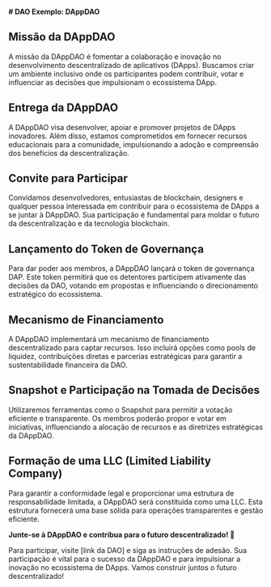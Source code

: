 **# DAO Exemplo: DAppDAO**

## Missão da DAppDAO

A missão da DAppDAO é fomentar a colaboração e inovação no desenvolvimento descentralizado de aplicativos (DApps). Buscamos criar um ambiente inclusivo onde os participantes podem contribuir, votar e influenciar as decisões que impulsionam o ecossistema DApp.

## Entrega da DAppDAO

A DAppDAO visa desenvolver, apoiar e promover projetos de DApps inovadores. Além disso, estamos comprometidos em fornecer recursos educacionais para a comunidade, impulsionando a adoção e compreensão dos benefícios da descentralização.

## Convite para Participar

Convidamos desenvolvedores, entusiastas de blockchain, designers e qualquer pessoa interessada em contribuir para o ecossistema de DApps a se juntar à DAppDAO. Sua participação é fundamental para moldar o futuro da descentralização e da tecnologia blockchain.

## Lançamento do Token de Governança

Para dar poder aos membros, a DAppDAO lançará o token de governança DAP. Este token permitirá que os detentores participem ativamente das decisões da DAO, votando em propostas e influenciando o direcionamento estratégico do ecossistema.

## Mecanismo de Financiamento

A DAppDAO implementará um mecanismo de financiamento descentralizado para captar recursos. Isso incluirá opções como pools de liquidez, contribuições diretas e parcerias estratégicas para garantir a sustentabilidade financeira da DAO.

## Snapshot e Participação na Tomada de Decisões

Utilizaremos ferramentas como o Snapshot para permitir a votação eficiente e transparente. Os membros poderão propor e votar em iniciativas, influenciando a alocação de recursos e as diretrizes estratégicas da DAppDAO.

## Formação de uma LLC (Limited Liability Company)

Para garantir a conformidade legal e proporcionar uma estrutura de responsabilidade limitada, a DAppDAO será constituída como uma LLC. Esta estrutura fornecerá uma base sólida para operações transparentes e gestão eficiente.

**Junte-se à DAppDAO e contribua para o futuro descentralizado! 🚀**

Para participar, visite [link da DAO] e siga as instruções de adesão. Sua participação é vital para o sucesso da DAppDAO e para impulsionar a inovação no ecossistema de DApps. Vamos construir juntos o futuro descentralizado!